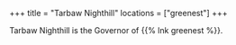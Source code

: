 +++
title = "Tarbaw Nighthill"
locations = ["greenest"]
+++

Tarbaw Nighthill is the Governor of {{% lnk greenest %}}.